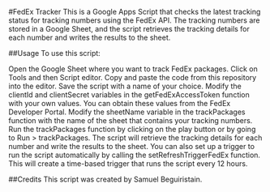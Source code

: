 #FedEx Tracker
This is a Google Apps Script that checks the latest tracking status for tracking numbers using the FedEx API. The tracking numbers are stored in a Google Sheet, and the script retrieves the tracking details for each number and writes the results to the sheet.

##Usage
To use this script:

Open the Google Sheet where you want to track FedEx packages.
Click on Tools and then Script editor.
Copy and paste the code from this repository into the editor.
Save the script with a name of your choice.
Modify the clientId and clientSecret variables in the getFedExAccessToken function with your own values. You can obtain these values from the FedEx Developer Portal.
Modify the sheetName variable in the trackPackages function with the name of the sheet that contains your tracking numbers.
Run the trackPackages function by clicking on the play button or by going to Run > trackPackages.
The script will retrieve the tracking details for each number and write the results to the sheet.
You can also set up a trigger to run the script automatically by calling the setRefreshTriggerFedEx function. This will create a time-based trigger that runs the script every 12 hours.

##Credits
This script was created by Samuel Beguiristain.
